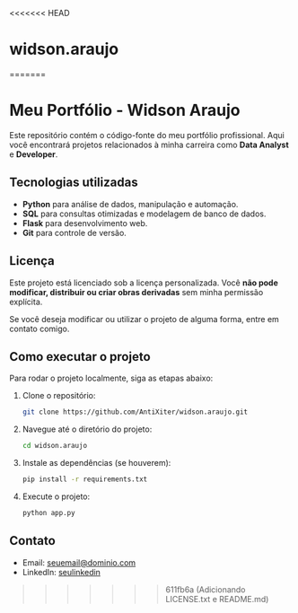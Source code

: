 <<<<<<< HEAD
# widson.araujo
=======
# Meu Portfólio - Widson Araujo

Este repositório contém o código-fonte do meu portfólio profissional. Aqui você encontrará projetos relacionados à minha carreira como **Data Analyst** e **Developer**.

## Tecnologias utilizadas

- **Python** para análise de dados, manipulação e automação.
- **SQL** para consultas otimizadas e modelagem de banco de dados.
- **Flask** para desenvolvimento web.
- **Git** para controle de versão.

## Licença

Este projeto está licenciado sob a licença personalizada. Você **não pode modificar, distribuir ou criar obras derivadas** sem minha permissão explícita.

Se você deseja modificar ou utilizar o projeto de alguma forma, entre em contato comigo.

## Como executar o projeto

Para rodar o projeto localmente, siga as etapas abaixo:

1. Clone o repositório:

    ```bash
    git clone https://github.com/AntiXiter/widson.araujo.git
    ```

2. Navegue até o diretório do projeto:

    ```bash
    cd widson.araujo
    ```

3. Instale as dependências (se houverem):

    ```bash
    pip install -r requirements.txt
    ```

4. Execute o projeto:

    ```bash
    python app.py
    ```

## Contato

- Email: [seuemail@dominio.com](mailto:widsonrodrigues3@gmail.com)
- LinkedIn: [seulinkedin](www.linkedin.com/in/widsonaraujo)

>>>>>>> 611fb6a (Adicionando LICENSE.txt e README.md)
